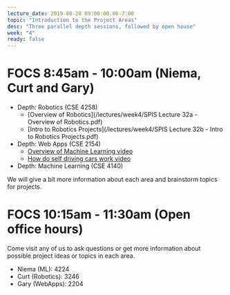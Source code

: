 ```yaml
---
lecture_date: 2019-08-28 09:00:00.00-7:00
topic: "Introduction to the Project Areas"
desc: "Three parallel depth sessions, followed by open house"
week: "4"
ready: false
---
```


# FOCS 8:45am - 10:00am (Niema, Curt and Gary)

* Depth: Robotics (CSE 4258)
    * [Overview of Robotics](/lectures/week4/SPIS Lecture 32a - Overview of Robotics.pdf)
    * [Intro to Robotics Projects](/lectures/week4/SPIS Lecture 32b - Intro to Robotics Projects.pdf)
* Depth: Web Apps (CSE 2154)
    * [Overview of Machine Learning video](https://www.youtube.com/watch?v=nKW8Ndu7Mjw)
    * [How do self driving cars work video](https://www.youtube.com/watch?v=yt015gM-ync)
* Depth: Machine Learning (CSE 4140)

We will give a bit more information about each area and brainstorm topics for projects.  

# FOCS 10:15am - 11:30am (Open office hours)

Come visit any of us to ask questions or get more information about possible project ideas or topics in each area.
* Niema (ML): 4224
* Curt (Robotics): 3246
* Gary (WebApps): 2204
